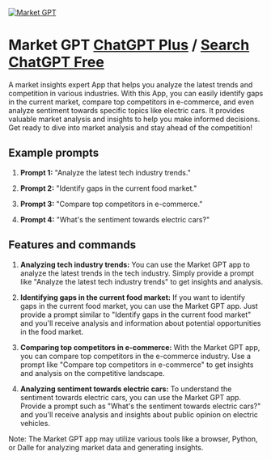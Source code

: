 
[![Market GPT](https://files.oaiusercontent.com/file-IA6NoMRPVHUqbMUP0itd6AiT?se=2123-10-16T21%3A30%3A32Z&sp=r&sv=2021-08-06&sr=b&rscc=max-age%3D31536000%2C%20immutable&rscd=attachment%3B%20filename%3Deaf1d870-193a-436d-b20b-30fb06e70f51.png&sig=tMv7uJerqXCJZPG74SjdhUPIdcJdz2UT5xj8NRLLjSI%3D)](https://chat.openai.com/g/g-LPvERFAtK-market-gpt)

# Market GPT [ChatGPT Plus](https://chat.openai.com/g/g-LPvERFAtK-market-gpt) / [Search ChatGPT Free](https://gptcall.net/index.html#/?search=Market%20GPT)

A market insights expert App that helps you analyze the latest trends and competition in various industries. With this App, you can easily identify gaps in the current market, compare top competitors in e-commerce, and even analyze sentiment towards specific topics like electric cars. It provides valuable market analysis and insights to help you make informed decisions. Get ready to dive into market analysis and stay ahead of the competition!

## Example prompts

1. **Prompt 1:** "Analyze the latest tech industry trends."

2. **Prompt 2:** "Identify gaps in the current food market."

3. **Prompt 3:** "Compare top competitors in e-commerce."

4. **Prompt 4:** "What's the sentiment towards electric cars?"

## Features and commands

1. **Analyzing tech industry trends:** You can use the Market GPT app to analyze the latest trends in the tech industry. Simply provide a prompt like "Analyze the latest tech industry trends" to get insights and analysis.

2. **Identifying gaps in the current food market:** If you want to identify gaps in the current food market, you can use the Market GPT app. Just provide a prompt similar to "Identify gaps in the current food market" and you'll receive analysis and information about potential opportunities in the food market.

3. **Comparing top competitors in e-commerce:** With the Market GPT app, you can compare top competitors in the e-commerce industry. Use a prompt like "Compare top competitors in e-commerce" to get insights and analysis on the competitive landscape.

4. **Analyzing sentiment towards electric cars:** To understand the sentiment towards electric cars, you can use the Market GPT app. Provide a prompt such as "What's the sentiment towards electric cars?" and you'll receive analysis and insights about public opinion on electric vehicles.

Note: The Market GPT app may utilize various tools like a browser, Python, or Dalle for analyzing market data and generating insights.


